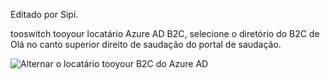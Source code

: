 Editado por Sipi.

tooswitch tooyour locatário Azure AD B2C, selecione o diretório do B2C de Olá no canto superior direito de saudação do portal de saudação.

![Alternar o locatário tooyour B2C do Azure AD](./media/active-directory-b2c-switch-b2c-tenant/switch-to-b2c-tenant.png)
